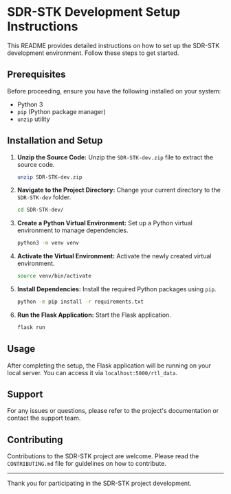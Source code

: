 
# SDR-STK Development Setup Instructions

This README provides detailed instructions on how to set up the SDR-STK development environment. Follow these steps to get started.

## Prerequisites

Before proceeding, ensure you have the following installed on your system:
- Python 3
- `pip` (Python package manager)
- `unzip` utility

## Installation and Setup

1. **Unzip the Source Code:**
   Unzip the `SDR-STK-dev.zip` file to extract the source code.
   ```bash
   unzip SDR-STK-dev.zip
   ```

2. **Navigate to the Project Directory:**
   Change your current directory to the `SDR-STK-dev` folder.
   ```bash
   cd SDR-STK-dev/
   ```

3. **Create a Python Virtual Environment:**
   Set up a Python virtual environment to manage dependencies.
   ```bash
   python3 -m venv venv
   ```

4. **Activate the Virtual Environment:**
   Activate the newly created virtual environment.
   ```bash
   source venv/bin/activate
   ```

5. **Install Dependencies:**
   Install the required Python packages using `pip`.
   ```bash
   python -m pip install -r requirements.txt
   ```

6. **Run the Flask Application:**
   Start the Flask application.
   ```bash
   flask run
   ```

## Usage

After completing the setup, the Flask application will be running on your local server. You can access it via `localhost:5000/rtl_data`.

## Support

For any issues or questions, please refer to the project's documentation or contact the support team.

## Contributing

Contributions to the SDR-STK project are welcome. Please read the `CONTRIBUTING.md` file for guidelines on how to contribute.

---

Thank you for participating in the SDR-STK project development.
